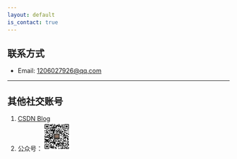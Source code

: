 ```yaml
---
layout: default
is_contact: true
---
```


## 联系方式

* Email: [1206027926@qq.com](mailto:[1206027926@qq.com)

---

## 其他社交账号



1. [CSDN Blog](https://blog.csdn.net/ice_night)
2. 公众号：<img class="" src="./imgs/ewm.jpg" style="zoom: 25%;" >
